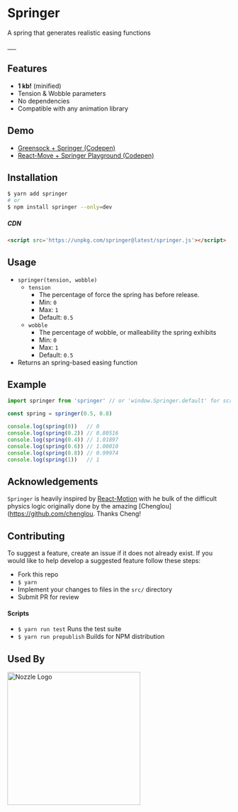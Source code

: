 # Springer
A spring that generates realistic easing functions

<a href="https://travis-ci.org/tannerlinsley/springer" target="\_parent">
  <img alt="" src="https://travis-ci.org/tannerlinsley/springer.svg?branch=master" />
</a>
<a href="https://npmjs.com/package/springer" target="\_parent">
  <img alt="" src="https://img.shields.io/npm/dm/springer.svg" />
</a>
<a href="https://react-chat-signup.herokuapp.com/" target="\_parent">
  <img alt="" src="https://img.shields.io/badge/slack-react--chat-blue.svg" />
</a>
<a href="https://github.com/tannerlinsley/springer" target="\_parent">
  <img alt="" src="https://img.shields.io/github/stars/tannerlinsley/springer.svg?style=social&label=Star" />
</a>
<a href="https://twitter.com/tannerlinsley" target="\_parent">
  <img alt="" src="https://img.shields.io/twitter/follow/tannerlinsley.svg?style=social&label=Follow" />
</a>
<a href="https://cash.me/$tannerlinsley" target="\_parent">
  <img alt="" src="https://img.shields.io/badge/%24-Donate-brightgreen.svg" />
</a>

## Features

- **1 kb!** (minified)
- Tension & Wobble parameters
- No dependencies
- Compatible with any animation library

## Demo
- [Greensock + Springer (Codepen)](http://codepen.io/tannerlinsley/pen/MmyMEK)
- [React-Move + Springer Playground (Codepen)](http://codepen.io/tannerlinsley/pen/VbayBw?editors=0010)

## Installation
```bash
$ yarn add springer
# or
$ npm install springer --only=dev
```
##### CDN
```html
<script src='https://unpkg.com/springer@latest/springer.js'></script>
```

## Usage
- `springer(tension, wobble)`
  - `tension`
    - The percentage of force the spring has before release.
    - Min: `0`
    - Max: `1`
    - Default: `0.5`
  - `wobble`
    - The percentage of wobble, or malleability the spring exhibits
    - Min: `0`
    - Max: `1`
    - Default: `0.5`
- Returns an spring-based easing function

## Example
```javascript
import springer from 'springer' // or 'window.Springer.default' for script-tag users

const spring = springer(0.5, 0.8)

console.log(spring(0))   // 0
console.log(spring(0.2)) // 0.80516
console.log(spring(0.4)) // 1.01897
console.log(spring(0.6)) // 1.00010
console.log(spring(0.8)) // 0.99974
console.log(spring(1))   // 1
```

## Acknowledgements
`Springer` is heavily inspired by [React-Motion](https://github.com/chenglou/react-motion) with he bulk of the difficult physics logic originally done by the amazing [Chenglou](https://github.com/chenglou. Thanks Cheng!

## Contributing
To suggest a feature, create an issue if it does not already exist.
If you would like to help develop a suggested feature follow these steps:

- Fork this repo
- `$ yarn`
- Implement your changes to files in the `src/` directory
- Submit PR for review

#### Scripts

- `$ yarn run test` Runs the test suite
- `$ yarn run prepublish` Builds for NPM distribution

## Used By

<a href='https://nozzle.io' target="\_parent">
  <img src='https://nozzle.io/img/logo-blue.png' alt='Nozzle Logo' style='width:300px;'/>
</a>
